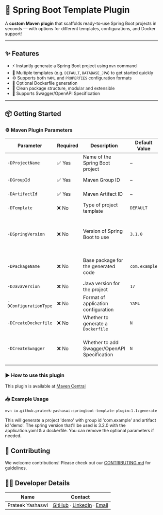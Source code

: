 # 🚀 Spring Boot Template Plugin

A **custom Maven plugin** that scaffolds ready-to-use Spring Boot projects in seconds — with options for different
templates, configurations, and Docker support!

---

## ✨ Features

- ⚡ Instantly generate a Spring Boot project using `mvn` command
- 🧱 Multiple templates (e.g. `DEFAULT`, `DATABASE_JPA`) to get started quickly
- ⚙️ Supports both `YAML` and `PROPERTIES` configuration formats
- 🐳 Optional Dockerfile generation
- 🧼 Clean package structure, modular and extensible
- 📄 Supports Swagger/OpenAPI Specification

---

## 📦 Getting Started

### ⚙️ Maven Plugin Parameters

| **Parameter**         | **Required** | **Description**                              | **Default Value** | **Possible Values**             | Remarks                                                      |
|-----------------------|--------------|----------------------------------------------|-------------------|---------------------------------|--------------------------------------------------------------|
| `-DProjectName`       | ✅ Yes        | Name of the Spring Boot project              | –                 | *Any valid string*              | None                                                         |
| `-DGroupId`           | ✅ Yes        | Maven Group ID                               | –                 | *Any valid string*              | None                                                         |
| `-DArtifactId`        | ✅ Yes        | Maven Artifact ID                            | –                 | *Any valid string*              | None                                                         |
| `-DTemplate`          | ❌ No         | Type of project template                     | `DEFAULT`         | `DEFAULT`, `DATABASE_JPA`       | More To Be added soon                                        |
| `-DSpringVersion`     | ❌ No         | Version of Spring Boot to use                | `3.1.0`           | *Any valid Spring Boot version* | We Suggest To Use Spring Boot 3.x.x for better compatibility |
| `-DPackageName`       | ❌ No         | Base package for the generated code          | `com.example`     | *Any valid Java package name*   | None                                                         |
| `-DJavaVersion`       | ❌ No         | Java version for the project                 | `17`              | `8`, `11`, `17`, `21`           | None                                                         |
| `-DConfigurationType` | ❌ No         | Format of application configuration          | `YAML`            | `YAML`, `PROPERTIES`            | None                                                         |
| `-DCreateDockerfile`  | ❌ No         | Whether to generate a `Dockerfile`           | `N`               | `Y`, `N`                        | None                                                         |
| `-DCreateSwagger`     | ❌ No         | Whether to add Swagger/OpenAPI Specification | `N`               | `Y`, `N`                        | If Yes, Check Compatibility With Spring Boot Before Using    |

### ▶️ How to use this plugin

This plugin is available
at [Maven Central](https://central.sonatype.com/artifact/io.github.prateek-yashaswi/springboot-template-plugin/overview)

### 📥 Example Usage

```bash
mvn io.github.prateek-yashaswi:springboot-template-plugin:1.1:generate -DProjectName=demo -DGroupId=com.example -DArtifactId=demo -DSpringVersion=3.2.0 -DConfigurationType=YAML -DCreateDockerfile=Y
```

This will generate a project 'demo' with group id 'com.example' and artifact id 'demo'. The spring version that'll be
used is 3.2.0 with the application.yaml & a dockerfile. You can remove the optional parameters if needed.

## 🤝 Contributing

We welcome contributions! Please check out our [CONTRIBUTING.md](CONTRIBUTING.md) for guidelines.

## 👨‍💻 Developer Details

| Name             | Contact                                                                                                                                                     |
|------------------|-------------------------------------------------------------------------------------------------------------------------------------------------------------|
| Prateek Yashaswi | [GitHub](https://github.com/Prateek-Yashaswi) · [LinkedIn](https://www.linkedin.com/in/prateek-yashaswi/) · [Email](mailto:prateekyashaswi.work@gmail.com ) |
